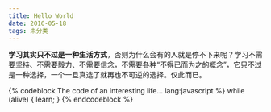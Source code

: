```yaml
---
title: Hello World
date: 2016-05-18
tags: 未分类
---
```


**学习其实只不过是一种生活方式**，否则为什么会有的人就是停不下来呢？学习不需要坚持、不需要毅力、不需要信念，不需要各种“不得已而为之的概念”，它只不过是一种选择，一个一旦真选了就再也不可逆的选择。仅此而已。

{% codeblock The code of an interesting life... lang:javascript %}
while (alive) {
    learn;
}
{% endcodeblock %}